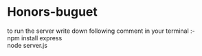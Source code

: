 # Honors-buguet
to run the server write down following comment in your terminal :- <br>
npm install express <br>
node server.js
